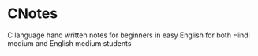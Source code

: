 # CNotes
C language hand written notes for beginners in easy English for both Hindi medium and English medium students
